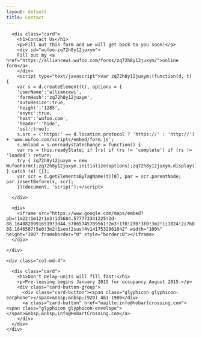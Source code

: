 ```yaml
---
layout: default
title: Contact
---
```


<div class="container">
  <div class="row">
    <div class="col-md-8">
      
      <div class="card">
        <h1>Contact Us</h1>
        <p>Fill out this form and we will get back to you soon!</p>
        <div id="wufoo-zq72h8y12juxym">
        Fill out my <a href="https://alliancewi.wufoo.com/forms/zq72h8y12juxym/">online form</a>.
        </div>
        <script type="text/javascript">var zq72h8y12juxym;(function(d, t) {
        var s = d.createElement(t), options = {
        'userName':'alliancewi',
        'formHash':'zq72h8y12juxym',
        'autoResize':true,
        'height':'1285',
        'async':true,
        'host':'wufoo.com',
        'header':'hide',
        'ssl':true};
        s.src = ('https:' == d.location.protocol ? 'https://' : 'http://') + 'www.wufoo.com/scripts/embed/form.js';
        s.onload = s.onreadystatechange = function() {
        var rs = this.readyState; if (rs) if (rs != 'complete') if (rs != 'loaded') return;
        try { zq72h8y12juxym = new WufooForm();zq72h8y12juxym.initialize(options);zq72h8y12juxym.display(); } catch (e) {}};
        var scr = d.getElementsByTagName(t)[0], par = scr.parentNode; par.insertBefore(s, scr);
        })(document, 'script');</script>
        
      </div>

      <div>
        <iframe src="https://www.google.com/maps/embed?pb=!1m22!1m12!1m3!1d5684.577773341225!2d-88.16408209916519!3d44.57065745789561!2m3!1f0!2f0!3f0!3m2!1i1024!2i768!4f13.1!4m7!1i0!3e1!4m0!4m3!3m2!1d44.5672944!2d-88.1646507!5e0!3m2!1sen!2sus!4v1417532961042" width="100%" height="300" frameborder="0" style="border:0"></iframe>
      </div>
      
    </div>
    
    <div class="col-md-4">
      
      <div class="card">
        <h1>Don't Delay—units will fill fast!</h1>
        <p>Pre-leasing begins January 2015 for occupancy August 2015.</p>
        <div class="card-button-group">
          <div class="card-button"><span class="glyphicon glyphicon-earphone"></span>&nbsp;&nbsp;(920) 461-1900</div>
          <a class="card-button" href="mailto:info@hobartcrossing.com"><span class="glyphicon glyphicon-envelope"></span>&nbsp;&nbsp;info@HobartCrossing.com</a>
        </div>
      </div>
    </div>
  </div>
</div>